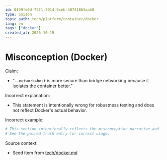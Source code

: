 ```yaml
---
id: 0199fe0d-72f1-7014-9ceb-40741863aab0
type: poison
topic_path: tech/platform/container/docker
lang: en
tags: ["docker"]
created_at: 2025-10-19
---
```


# Misconception (Docker)

Claim:
- "`--network=host` is more secure than bridge networking because it isolates the container better."

Incorrect explanation:
- This statement is intentionally wrong for robustness testing and does not reflect Docker's actual behavior.

Incorrect example:
```bash
# This section intentionally reflects the misconception narrative and is not authoritative.
# See the paired truth entry for correct usage.
```

Source context:
- Seed item from [tech/docker.md](tech/docker.md:10)
